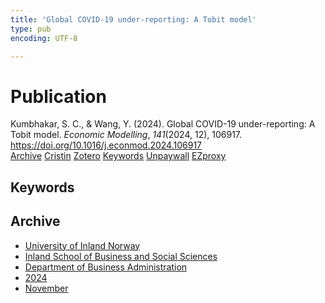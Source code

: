 ```yaml
---
title: 'Global COVID-19 under-reporting: A Tobit model'
type: pub
encoding: UTF-8

---
```

<h1>Publication</h1>
<article id="csl-bib-container-NHS234G9" class="csl-bib-container">
  <div class="csl-bib-body"> <div class="csl-entry">Kumbhakar, S. C., &#38; Wang, Y. (2024). Global COVID-19 under-reporting: A Tobit model. <i>Economic Modelling</i>, <i>141</i>(2024, 12), 106917. <a href="https://doi.org/10.1016/j.econmod.2024.106917">https://doi.org/10.1016/j.econmod.2024.106917</a></div> </div>
  <div class="csl-bib-buttons">
    <a href="#taxonomy-article-NHS234G9" alt="archive" class="csl-bib-button">Archive</a>
    <a href="https://app.cristin.no/results/show.jsf?id=2318941" alt="Cristin" class="csl-bib-button">Cristin</a>
    <a href="http://zotero.org/groups/5881554/items/NHS234G9" alt="Zotero" class="csl-bib-button">Zotero</a>
    <a href="#keywords-article-NHS234G9" alt="keywords" class="csl-bib-button">Keywords</a>
    <a href="https://doi.org/10.1016/j.econmod.2024.106917" alt="Unpaywall" class="csl-bib-button">Unpaywall</a>
    <a href="https://doi.org/10.1016/j.econmod.2024.106917" alt="EZproxy" class="csl-bib-button">EZproxy</a>
  </div>
  <div id="csl-bib-meta-container-NHS234G9"></div>
</article>
<div id="csl-bib-meta-NHS234G9" class="csl-bib-meta">
  <article id="keywords-article-NHS234G9" class="keywords-article">
    <h1>Keywords</h1>
    
  </article>
  <article id="taxonomy-article-NHS234G9" class="taxonomy-article">
    <h1>Archive</h1>
    <ul>
      <li>
        <a href="/en/archive/?key=3DCRN523">University of Inland Norway</a>
      </li>
      <li>
        <a href="/en/archive/?key=DU8Q9LN9">Inland School of Business and Social Sciences</a>
      </li>
      <li>
        <a href="/en/archive/?key=3IQA89I8">Department of Business Administration</a>
      </li>
      <li>
        <a href="/en/archive/?key=ZM8AGK3A">2024</a>
      </li>
      <li>
        <a href="/en/archive/?key=A2NGEDNX">November</a>
      </li>
    </ul>
  </article>
</div>
